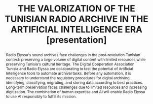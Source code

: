 ---
abstract: 'Radio Elyssa''s sound archives face challenges in the post-revolution Tunisian
  context: preserving a large volume of digital content with limited resources while
  preserving Tunisia''s cultural heritage. The Digital Cooperation Association Tunisia
  and Radio Elyssa are collaborating to test the potential of Artificial Intelligence
  tools to automate archival tasks. Before any automation, it is necessary to understand
  the regulatory procedures for digital archiving: identifying, classifying, migrating,
  and storing data according to best practices. Long-term preservation faces challenges
  due to limited resources and increasing digitization. The combination of human expertise
  and AI will enable Radio Elyssa to use AI responsibly to fulfill its mission.'
creators:
- Meddeb, Sami
- Cecchine, Randi
date: null
document_url: https://www.ideals.illinois.edu/items/128867/bitstreams/430328/data.pdf
grand_parent: iPRES
institutions: []
keywords:
- artificial intelligence
- image
- music
- audiovisual
- chatbot
landing_page_url: https://hdl.handle.net/2142/121673
language: eng
layout: publication
license: CC-BY 4.0 International
notes_url: null
parent: iPRES 2023
presentation_url: null
publication_type: presentation
size: null
source_name: iPRES
title: THE VALORIZATION OF THE TUNISIAN RADIO ARCHIVE IN THE ARTIFICIAL INTELLIGENCE
  ERA [presentation]
year: 2023
---